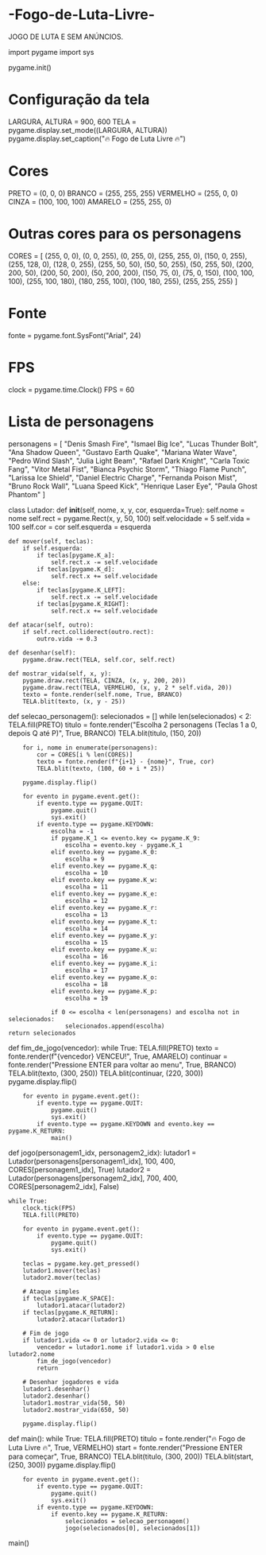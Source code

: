# -Fogo-de-Luta-Livre-
JOGO DE LUTA E SEM ANÚNCIOS.

import pygame
import sys

pygame.init()

# Configuração da tela
LARGURA, ALTURA = 900, 600
TELA = pygame.display.set_mode((LARGURA, ALTURA))
pygame.display.set_caption("🔥 Fogo de Luta Livre 🔥")

# Cores
PRETO = (0, 0, 0)
BRANCO = (255, 255, 255)
VERMELHO = (255, 0, 0)
CINZA = (100, 100, 100)
AMARELO = (255, 255, 0)

# Outras cores para os personagens
CORES = [
    (255, 0, 0), (0, 0, 255), (0, 255, 0), (255, 255, 0), (150, 0, 255),
    (255, 128, 0), (128, 0, 255), (255, 50, 50), (50, 50, 255), (50, 255, 50),
    (200, 200, 50), (200, 50, 200), (50, 200, 200), (150, 75, 0), (75, 0, 150),
    (100, 100, 100), (255, 100, 180), (180, 255, 100), (100, 180, 255), (255, 255, 255)
]

# Fonte
fonte = pygame.font.SysFont("Arial", 24)

# FPS
clock = pygame.time.Clock()
FPS = 60

# Lista de personagens
personagens = [
    "Denis Smash Fire", "Ismael Big Ice", "Lucas Thunder Bolt", "Ana Shadow Queen",
    "Gustavo Earth Quake", "Mariana Water Wave", "Pedro Wind Slash", "Julia Light Beam",
    "Rafael Dark Knight", "Carla Toxic Fang", "Vitor Metal Fist", "Bianca Psychic Storm",
    "Thiago Flame Punch", "Larissa Ice Shield", "Daniel Electric Charge", "Fernanda Poison Mist",
    "Bruno Rock Wall", "Luana Speed Kick", "Henrique Laser Eye", "Paula Ghost Phantom"
]

class Lutador:
    def __init__(self, nome, x, y, cor, esquerda=True):
        self.nome = nome
        self.rect = pygame.Rect(x, y, 50, 100)
        self.velocidade = 5
        self.vida = 100
        self.cor = cor
        self.esquerda = esquerda

    def mover(self, teclas):
        if self.esquerda:
            if teclas[pygame.K_a]:
                self.rect.x -= self.velocidade
            if teclas[pygame.K_d]:
                self.rect.x += self.velocidade
        else:
            if teclas[pygame.K_LEFT]:
                self.rect.x -= self.velocidade
            if teclas[pygame.K_RIGHT]:
                self.rect.x += self.velocidade

    def atacar(self, outro):
        if self.rect.colliderect(outro.rect):
            outro.vida -= 0.3

    def desenhar(self):
        pygame.draw.rect(TELA, self.cor, self.rect)

    def mostrar_vida(self, x, y):
        pygame.draw.rect(TELA, CINZA, (x, y, 200, 20))
        pygame.draw.rect(TELA, VERMELHO, (x, y, 2 * self.vida, 20))
        texto = fonte.render(self.nome, True, BRANCO)
        TELA.blit(texto, (x, y - 25))

def selecao_personagem():
    selecionados = []
    while len(selecionados) < 2:
        TELA.fill(PRETO)
        titulo = fonte.render("Escolha 2 personagens (Teclas 1 a 0, depois Q até P)", True, BRANCO)
        TELA.blit(titulo, (150, 20))

        for i, nome in enumerate(personagens):
            cor = CORES[i % len(CORES)]
            texto = fonte.render(f"{i+1} - {nome}", True, cor)
            TELA.blit(texto, (100, 60 + i * 25))

        pygame.display.flip()

        for evento in pygame.event.get():
            if evento.type == pygame.QUIT:
                pygame.quit()
                sys.exit()
            if evento.type == pygame.KEYDOWN:
                escolha = -1
                if pygame.K_1 <= evento.key <= pygame.K_9:
                    escolha = evento.key - pygame.K_1
                elif evento.key == pygame.K_0:
                    escolha = 9
                elif evento.key == pygame.K_q:
                    escolha = 10
                elif evento.key == pygame.K_w:
                    escolha = 11
                elif evento.key == pygame.K_e:
                    escolha = 12
                elif evento.key == pygame.K_r:
                    escolha = 13
                elif evento.key == pygame.K_t:
                    escolha = 14
                elif evento.key == pygame.K_y:
                    escolha = 15
                elif evento.key == pygame.K_u:
                    escolha = 16
                elif evento.key == pygame.K_i:
                    escolha = 17
                elif evento.key == pygame.K_o:
                    escolha = 18
                elif evento.key == pygame.K_p:
                    escolha = 19

                if 0 <= escolha < len(personagens) and escolha not in selecionados:
                    selecionados.append(escolha)
    return selecionados

def fim_de_jogo(vencedor):
    while True:
        TELA.fill(PRETO)
        texto = fonte.render(f"{vencedor} VENCEU!", True, AMARELO)
        continuar = fonte.render("Pressione ENTER para voltar ao menu", True, BRANCO)
        TELA.blit(texto, (300, 250))
        TELA.blit(continuar, (220, 300))
        pygame.display.flip()

        for evento in pygame.event.get():
            if evento.type == pygame.QUIT:
                pygame.quit()
                sys.exit()
            if evento.type == pygame.KEYDOWN and evento.key == pygame.K_RETURN:
                main()

def jogo(personagem1_idx, personagem2_idx):
    lutador1 = Lutador(personagens[personagem1_idx], 100, 400, CORES[personagem1_idx], True)
    lutador2 = Lutador(personagens[personagem2_idx], 700, 400, CORES[personagem2_idx], False)

    while True:
        clock.tick(FPS)
        TELA.fill(PRETO)

        for evento in pygame.event.get():
            if evento.type == pygame.QUIT:
                pygame.quit()
                sys.exit()

        teclas = pygame.key.get_pressed()
        lutador1.mover(teclas)
        lutador2.mover(teclas)

        # Ataque simples
        if teclas[pygame.K_SPACE]:
            lutador1.atacar(lutador2)
        if teclas[pygame.K_RETURN]:
            lutador2.atacar(lutador1)

        # Fim de jogo
        if lutador1.vida <= 0 or lutador2.vida <= 0:
            vencedor = lutador1.nome if lutador1.vida > 0 else lutador2.nome
            fim_de_jogo(vencedor)
            return

        # Desenhar jogadores e vida
        lutador1.desenhar()
        lutador2.desenhar()
        lutador1.mostrar_vida(50, 50)
        lutador2.mostrar_vida(650, 50)

        pygame.display.flip()

def main():
    while True:
        TELA.fill(PRETO)
        titulo = fonte.render("🔥 Fogo de Luta Livre 🔥", True, VERMELHO)
        start = fonte.render("Pressione ENTER para começar", True, BRANCO)
        TELA.blit(titulo, (300, 200))
        TELA.blit(start, (250, 300))
        pygame.display.flip()

        for evento in pygame.event.get():
            if evento.type == pygame.QUIT:
                pygame.quit()
                sys.exit()
            if evento.type == pygame.KEYDOWN:
                if evento.key == pygame.K_RETURN:
                    selecionados = selecao_personagem()
                    jogo(selecionados[0], selecionados[1])

main()
